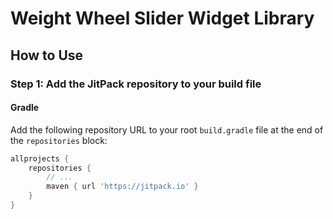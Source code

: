 # Weight Wheel Slider Widget Library

## How to Use

### Step 1: Add the JitPack repository to your build file

#### Gradle

Add the following repository URL to your root `build.gradle` file at the end of the `repositories` block:

```gradle
allprojects {
    repositories {
        // ...
        maven { url 'https://jitpack.io' }
    }
}
